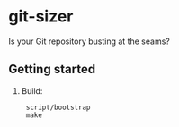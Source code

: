 # git-sizer

Is your Git repository busting at the seams?

## Getting started

1. Build:

        script/bootstrap
        make
